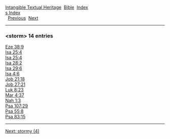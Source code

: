 [Intangible Textual Heritage](../../index)  [Bible](../index) 
[Index](index)   
[s Index](_s_)  
  [Previous](c10969)  [Next](c10971) 

------------------------------------------------------------------------

### &lt;storm&gt; 14 entries

[Eze 38:9](../kjv/eze038.htm#009)  
[Isa 25:4](../kjv/isa025.htm#004)  
[Isa 25:4](../kjv/isa025.htm#004)  
[Isa 28:2](../kjv/isa028.htm#002)  
[Isa 29:6](../kjv/isa029.htm#006)  
[Isa 4:6](../kjv/isa004.htm#006)  
[Job 21:18](../kjv/job021.htm#018)  
[Job 27:21](../kjv/job027.htm#021)  
[Luk 8:23](../kjv/luk008.htm#023)  
[Mar 4:37](../kjv/mar004.htm#037)  
[Nah 1:3](../kjv/nah001.htm#003)  
[Psa 107:29](../kjv/psa107.htm#029)  
[Psa 55:8](../kjv/psa055.htm#008)  
[Psa 83:15](../kjv/psa083.htm#015)  

------------------------------------------------------------------------

[Next: stormy (4)](c10971)
